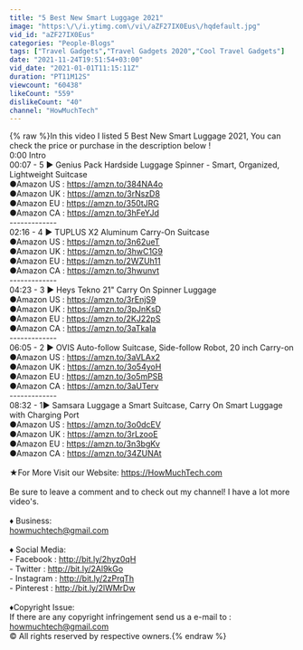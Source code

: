 ```yaml
---
title: "5 Best New Smart Luggage 2021"
image: "https:\/\/i.ytimg.com\/vi\/aZF27IX0Eus\/hqdefault.jpg"
vid_id: "aZF27IX0Eus"
categories: "People-Blogs"
tags: ["Travel Gadgets","Travel Gadgets 2020","Cool Travel Gadgets"]
date: "2021-11-24T19:51:54+03:00"
vid_date: "2021-01-01T11:15:11Z"
duration: "PT11M12S"
viewcount: "60438"
likeCount: "559"
dislikeCount: "40"
channel: "HowMuchTech"
---
```

{% raw %}In this video I listed 5 Best New Smart Luggage 2021, You can check the price or purchase in the description below !<br />0:00 Intro<br />00:07 - 5 ► Genius Pack Hardside Luggage Spinner - Smart, Organized, Lightweight Suitcase<br />●Amazon US : <a rel="nofollow" target="blank" href="https://amzn.to/384NA4o">https://amzn.to/384NA4o</a><br />●Amazon UK : <a rel="nofollow" target="blank" href="https://amzn.to/3rNszD8">https://amzn.to/3rNszD8</a><br />●Amazon EU : <a rel="nofollow" target="blank" href="https://amzn.to/350tJRG">https://amzn.to/350tJRG</a><br />●Amazon CA : <a rel="nofollow" target="blank" href="https://amzn.to/3hFeYJd">https://amzn.to/3hFeYJd</a><br />-------------<br />02:16 - 4 ► TUPLUS X2 Aluminum Carry-On Suitcase<br />●Amazon US : <a rel="nofollow" target="blank" href="https://amzn.to/3n62ueT">https://amzn.to/3n62ueT</a><br />●Amazon UK : <a rel="nofollow" target="blank" href="https://amzn.to/3hwC1G9">https://amzn.to/3hwC1G9</a><br />●Amazon EU : <a rel="nofollow" target="blank" href="https://amzn.to/2WZUh11">https://amzn.to/2WZUh11</a><br />●Amazon CA : <a rel="nofollow" target="blank" href="https://amzn.to/3hwunvt">https://amzn.to/3hwunvt</a><br />-------------<br />04:23 - 3 ► Heys Tekno 21&quot; Carry On Spinner Luggage<br />●Amazon US : <a rel="nofollow" target="blank" href="https://amzn.to/3rEnjS9">https://amzn.to/3rEnjS9</a><br />●Amazon UK : <a rel="nofollow" target="blank" href="https://amzn.to/3pJnKsD">https://amzn.to/3pJnKsD</a><br />●Amazon EU : <a rel="nofollow" target="blank" href="https://amzn.to/2KJ22pS">https://amzn.to/2KJ22pS</a><br />●Amazon CA : <a rel="nofollow" target="blank" href="https://amzn.to/3aTkaIa">https://amzn.to/3aTkaIa</a><br />-------------<br />06:05 - 2 ► OVIS Auto-follow Suitcase, Side-follow Robot, 20 inch Carry-on<br />●Amazon US : <a rel="nofollow" target="blank" href="https://amzn.to/3aVLAx2">https://amzn.to/3aVLAx2</a><br />●Amazon UK : <a rel="nofollow" target="blank" href="https://amzn.to/3o54yoH">https://amzn.to/3o54yoH</a><br />●Amazon EU : <a rel="nofollow" target="blank" href="https://amzn.to/3o5mPSB">https://amzn.to/3o5mPSB</a><br />●Amazon CA : <a rel="nofollow" target="blank" href="https://amzn.to/3aUTerv">https://amzn.to/3aUTerv</a><br />-------------<br />08:32 - 1► Samsara Luggage a Smart Suitcase, Carry On Smart Luggage with Charging Port<br />●Amazon US : <a rel="nofollow" target="blank" href="https://amzn.to/3o0dcEV">https://amzn.to/3o0dcEV</a><br />●Amazon UK : <a rel="nofollow" target="blank" href="https://amzn.to/3rLzooE">https://amzn.to/3rLzooE</a><br />●Amazon EU : <a rel="nofollow" target="blank" href="https://amzn.to/3n3bgKv">https://amzn.to/3n3bgKv</a><br />●Amazon CA : <a rel="nofollow" target="blank" href="https://amzn.to/34ZUNAt">https://amzn.to/34ZUNAt</a><br /><br />★For More Visit our Website: <a rel="nofollow" target="blank" href="https://HowMuchTech.com">https://HowMuchTech.com</a><br /><br />Be sure to leave a comment and to check out my channel! I have a lot more video's.<br /><br />♦ Business:<br />howmuchtech@gmail.com<br /><br />♦ Social Media:<br />- Facebook : <a rel="nofollow" target="blank" href="http://bit.ly/2hyz0qH">http://bit.ly/2hyz0qH</a><br />- Twitter : <a rel="nofollow" target="blank" href="http://bit.ly/2Al9kGo">http://bit.ly/2Al9kGo</a><br />- Instagram : <a rel="nofollow" target="blank" href="http://bit.ly/2zPrqTh">http://bit.ly/2zPrqTh</a><br />- Pinterest : <a rel="nofollow" target="blank" href="http://bit.ly/2lWMrDw">http://bit.ly/2lWMrDw</a><br /><br />♦Copyright Issue:<br />If there are any copyright infringement send us a e-mail to : howmuchtech@gmail.com<br />© All rights reserved by respective owners.{% endraw %}
